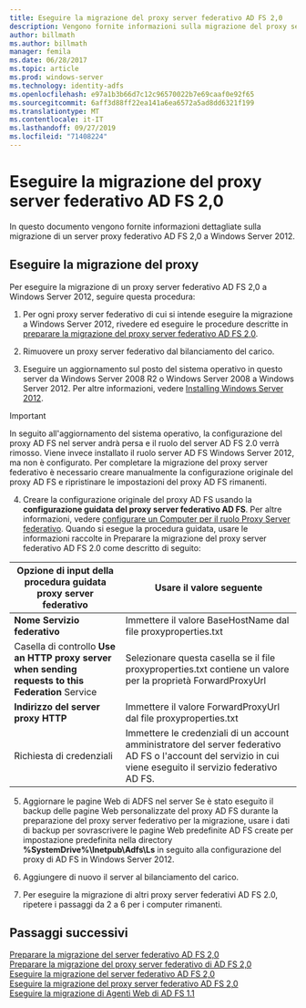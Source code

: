 ```yaml
---
title: Eseguire la migrazione del proxy server federativo AD FS 2,0
description: Vengono fornite informazioni sulla migrazione del proxy server federativo di AD FS a Windows Server 2012.
author: billmath
ms.author: billmath
manager: femila
ms.date: 06/28/2017
ms.topic: article
ms.prod: windows-server
ms.technology: identity-adfs
ms.openlocfilehash: e97a1b3b66d7c12c96570022b7e69caaf0e92f65
ms.sourcegitcommit: 6aff3d88ff22ea141a6ea6572a5ad8dd6321f199
ms.translationtype: MT
ms.contentlocale: it-IT
ms.lasthandoff: 09/27/2019
ms.locfileid: "71408224"
---
```

# <a name="migrate-the-ad-fs-20-federation-server-proxy"></a>Eseguire la migrazione del proxy server federativo AD FS 2,0
In questo documento vengono fornite informazioni dettagliate sulla migrazione di un server proxy federativo AD FS 2,0 a Windows Server 2012.

## <a name="migrate-the-proxy"></a>Eseguire la migrazione del proxy

Per eseguire la migrazione di un proxy server federativo AD FS 2,0 a Windows Server 2012, seguire questa procedura:  
  
1.  Per ogni proxy server federativo di cui si intende eseguire la migrazione a Windows Server 2012, rivedere ed eseguire le procedure descritte in [preparare la migrazione del proxy server federativo AD FS 2,0](prepare-to-migrate-ad-fs-fed-proxy.md).  
  
2.  Rimuovere un proxy server federativo dal bilanciamento del carico.  
  
3.  Eseguire un aggiornamento sul posto del sistema operativo in questo server da Windows Server 2008 R2 o Windows Server 2008 a Windows Server 2012. Per altre informazioni, vedere [Installing Windows Server 2012](https://technet.microsoft.com/library/jj134246.aspx).  
  
> [!IMPORTANT]
>  In seguito all'aggiornamento del sistema operativo, la configurazione del proxy AD FS nel server andrà persa e il ruolo del server AD FS 2.0 verrà rimosso. Viene invece installato il ruolo server AD FS Windows Server 2012, ma non è configurato. Per completare la migrazione del proxy server federativo è necessario creare manualmente la configurazione originale del proxy AD FS e ripristinare le impostazioni del proxy AD FS rimanenti.  
  
4. Creare la configurazione originale del proxy AD FS usando la **configurazione guidata del proxy server federativo AD FS**. Per altre informazioni, vedere [configurare un Computer per il ruolo Proxy Server federativo](configure-a-computer-for-the-federation-server-proxy-role.md). Quando si esegue la procedura guidata, usare le informazioni raccolte in Preparare la migrazione del proxy server federativo AD FS 2.0 come descritto di seguito:  
  
 
|**Opzione di input della procedura guidata proxy server federativo**|**Usare il valore seguente**|
|-----|-----|  
|**Nome Servizio federativo**|Immettere il valore BaseHostName dal file proxyproperties.txt|  
|Casella di controllo **Use an HTTP proxy server when sending requests to this Federation** Service|Selezionare questa casella se il file proxyproperties.txt contiene un valore per la proprietà ForwardProxyUrl|  
|**Indirizzo del server proxy HTTP**|Immettere il valore ForwardProxyUrl dal file proxyproperties.txt|  
|Richiesta di credenziali|Immettere le credenziali di un account amministratore del server federativo AD FS o l'account del servizio in cui viene eseguito il servizio federativo AD FS.|  
  
5. Aggiornare le pagine Web di ADFS nel server Se è stato eseguito il backup delle pagine Web personalizzate del proxy AD FS durante la preparazione del proxy server federativo per la migrazione, usare i dati di backup per sovrascrivere le pagine Web predefinite AD FS create per impostazione predefinita nella directory **%SystemDrive%\Inetpub\Adfs\Ls** in seguito alla configurazione del proxy di AD FS in Windows Server 2012.  
  
6. Aggiungere di nuovo il server al bilanciamento del carico.  
  
7. Per eseguire la migrazione di altri proxy server federativi AD FS 2.0, ripetere i passaggi da 2 a 6 per i computer rimanenti.  
  
  
## <a name="next-steps"></a>Passaggi successivi
 [Preparare la migrazione del server federativo AD FS 2,0](prepare-to-migrate-ad-fs-fed-server.md)   
 [Preparare la migrazione del proxy server federativo di AD FS 2,0](prepare-to-migrate-ad-fs-fed-proxy.md)   
 [Eseguire la migrazione del server federativo AD FS 2,0](migrate-the-ad-fs-fed-server.md)   
 [Eseguire la migrazione del proxy server federativo AD FS 2,0](migrate-the-ad-fs-2-fed-server-proxy.md)   
 [Eseguire la migrazione di Agenti Web di AD FS 1.1](migrate-the-ad-fs-web-agent.md)